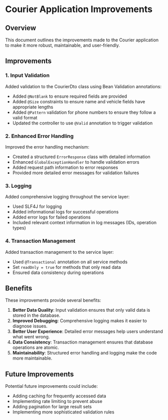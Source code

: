 # Courier Application Improvements

## Overview
This document outlines the improvements made to the Courier application to make it more robust, maintainable, and user-friendly.

## Improvements

### 1. Input Validation
Added validation to the CourierDto class using Bean Validation annotations:
- Added `@NotBlank` to ensure required fields are provided
- Added `@Size` constraints to ensure name and vehicle fields have appropriate lengths
- Added `@Pattern` validation for phone numbers to ensure they follow a valid format
- Updated the controller to use `@Valid` annotation to trigger validation

### 2. Enhanced Error Handling
Improved the error handling mechanism:
- Created a structured `ErrorResponse` class with detailed information
- Enhanced `GlobalExceptionHandler` to handle validation errors
- Added request path information to error responses
- Provided more detailed error messages for validation failures

### 3. Logging
Added comprehensive logging throughout the service layer:
- Used SLF4J for logging
- Added informational logs for successful operations
- Added error logs for failed operations
- Included relevant context information in log messages (IDs, operation types)

### 4. Transaction Management
Added transaction management to the service layer:
- Used `@Transactional` annotation on all service methods
- Set `readOnly = true` for methods that only read data
- Ensured data consistency during operations

## Benefits
These improvements provide several benefits:

1. **Better Data Quality**: Input validation ensures that only valid data is stored in the database.
2. **Improved Debugging**: Comprehensive logging makes it easier to diagnose issues.
3. **Better User Experience**: Detailed error messages help users understand what went wrong.
4. **Data Consistency**: Transaction management ensures that database operations are atomic.
5. **Maintainability**: Structured error handling and logging make the code more maintainable.

## Future Improvements
Potential future improvements could include:
- Adding caching for frequently accessed data
- Implementing rate limiting to prevent abuse
- Adding pagination for large result sets
- Implementing more sophisticated validation rules